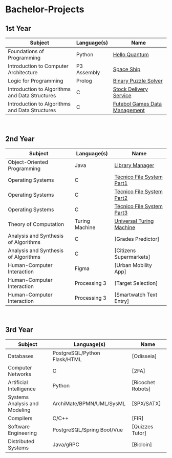 # Bachelor-Projects

## 1st Year

| Subject                                        | Language(s)                  |  Name                                                            |
| ---------------------------------------------- | ---------------------------- | -----------------------------------------------------------------|
| Foundations of Programming                     | Python                       | [Hello Quantum](/Hello-Quantum)                                  |
| Introduction to Computer Architecture          | P3 Assembly                  | [Space Ship](/Space-Ship)                                        |
| Logic for Programming                          | Prolog                       | [Binary Puzzle Solver](/Binary-Puzzle-Solver)                    |
| Introduction to Algorithms and Data Structures | C                            | [Stock Delivery Service](/Stock-Delivery-Service)                |
| Introduction to Algorithms and Data Structures | C                            | [Futebol Games Data Management](/Futebol-Games-Data-Management)  |

<br/>

## 2nd Year

| Subject                                        | Language(s)                  |  Name                                                            |
| ---------------------------------------------- | ---------------------------- | -----------------------------------------------------------------|
| Object-Oriented Programming                    | Java                         | [Library Manager](/Library-Manager/)                                                |
| Operating Systems                              | C                            | [Técnico File System Part1](/TecnicoFS1/)                                            |
| Operating Systems                              | C                            | [Técnico File System Part2](/TecnicoFS2/)                                            |
| Operating Systems                              | C                            | [Técnico File System Part3](/TecnicoFS3/)                                            |
| Theory of Computation                          | Turing Machine               | [Universal Turing Machine](/Universal-Turing-Machine/)                                       |
| Analysis and Synthesis of Algorithms           | C                            | [Grades Predictor]                                               |
| Analysis and Synthesis of Algorithms           | C                            | [Citizens Supermarkets]                                          |
| Human-Computer Interaction                     | Figma                        | [Urban Mobility App]                                             |
| Human-Computer Interaction                     | Processing 3                 | [Target Selection]                                               |
| Human-Computer Interaction                     | Processing 3                 | [Smartwatch Text Entry]                                          |

<br/>

## 3rd Year

| Subject                                        | Language(s)                  |  Name                                                            |
| ---------------------------------------------- | ---------------------------- | -----------------------------------------------------------------|
| Databases                                      | PostgreSQL/Python Flask/HTML | [Odisseia]                                                       |
| Computer Networks                              | C                            | [2FA]                                                            |
| Artificial Intelligence                        | Python                       | [Ricochet Robots]                                                |
| Systems Analysis and Modeling                  | ArchiMate/BPMN/UML/SysML     | [SPX/SATX]                                                       |
| Compilers                                      | C/C++                        | [FIR]                                                            |
| Software Engineering                           | PostgreSQL/Spring Boot/Vue   | [Quizzes Tutor]                                                  |
| Distributed Systems                            | Java/gRPC                    | [Bicloin]                                                        |
